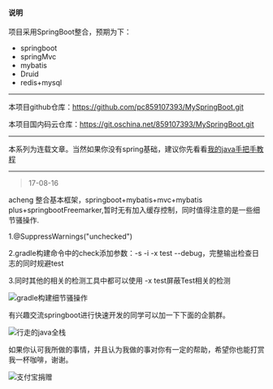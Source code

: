 #### 说明

项目采用SpringBoot整合，预期为下：

- springboot
- springMvc
- mybatis
- Druid
- redis+mysql

----

本项目github仓库：https://github.com/pc859107393/MySpringBoot.git

本项目国内码云仓库：https://git.oschina.net/859107393/MySpringBoot.git

----

本系列为连载文章。当然如果你没有spring基础，建议你先看看[我的java手把手教程](http://acheng1314.cn/front/postMap/%E6%89%8B%E6%8A%8A%E6%89%8B)

----

> 17-08-16

acheng 整合基本框架，springboot+mybatis+mvc+mybatis plus+springbootFreemarker,暂时无有加入缓存控制，同时值得注意的是一些细节骚操作.

1.@SuppressWarnings("unchecked")

2.gradle构建命令中的check添加参数：-s -i -x test --debug，完整输出检查日志的同时规避test

3.同时其他的相关的检测工具中都可以使用 -x test屏蔽Test相关的检测

![gradle构建细节骚操作](http://acheng1314.cn/static/uploadFiles/20170816/59f2402d73fe4e37a7d763ab6b9c51ef.png)

有兴趣交流springboot进行快速开发的同学可以加一下下面的企鹅群。

![行走的java全栈](https://acheng1314.cn/wp-content/uploads/2016/10/行走的java全栈群二维码.png)

如果你认可我所做的事情，并且认为我做的事对你有一定的帮助，希望你也能打赏我一杯咖啡，谢谢。

![支付宝捐赠](http://acheng1314.cn:80/static/uploadFiles/20170803/342f888f1ae842aa90041e492f82890e.jpg)

